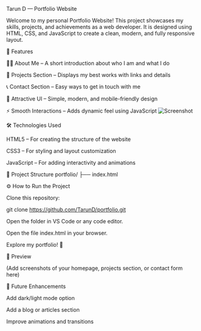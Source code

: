 Tarun D — Portfolio Website

Welcome to my personal Portfolio Website!
This project showcases my skills, projects, and achievements as a web developer.
It is designed using HTML, CSS, and JavaScript to create a clean, modern, and fully responsive layout.

🚀 Features

🧑‍💻 About Me – A short introduction about who I am and what I do

💼 Projects Section – Displays my best works with links and details

📞 Contact Section – Easy ways to get in touch with me

🎨 Attractive UI – Simple, modern, and mobile-friendly design

⚡ Smooth Interactions – Adds dynamic feel using JavaScript
![Screenshot](./image.pngpng)

🛠️ Technologies Used

HTML5 – For creating the structure of the website

CSS3 – For styling and layout customization

JavaScript – For adding interactivity and animations

📁 Project Structure
portfolio/
├── index.html

⚙️ How to Run the Project

Clone this repository:

git clone https://github.com/TarunD/portfolio.git


Open the folder in VS Code or any code editor.

Open the file index.html in your browser.

Explore my portfolio! 🎉

📸 Preview

(Add screenshots of your homepage, projects section, or contact form here)

🌱 Future Enhancements

Add dark/light mode option

Add a blog or articles section

Improve animations and transitions
